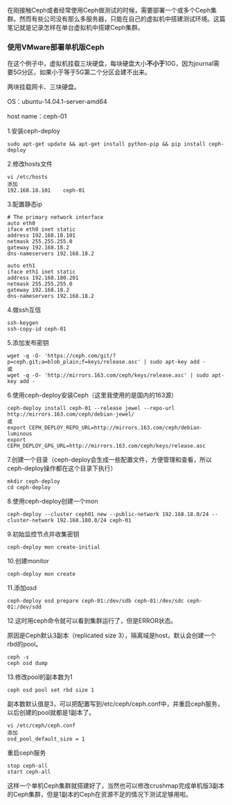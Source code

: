 在刚接触Ceph或者经常使用Ceph做测试的时候，需要部署一个或多个Ceph集群。然而有些公司没有那么多服务器，只能在自己的虚拟机中搭建测试环境。这篇笔记就是记录怎样在单台虚拟机中搭建Ceph集群。

### 使用VMware部署单机版Ceph

在这个例子中，虚拟机挂载三块硬盘，每块硬盘大小**不小于**10G，因为journal需要5G分区，如果小于等于5G第二个分区会建不出来。

两块挂载网卡、三块硬盘。

OS：ubuntu-14.04.1-server-amd64

host name：ceph-01

1.安装ceph-deploy

```
sudo apt-get update && apt-get install python-pip && pip install ceph-deploy
```

2.修改hosts文件

```
vi /etc/hosts
添加
192.168.18.101    ceph-01
```

3.配置静态ip

```
# The primary network interface
auto eth0
iface eth0 inet static
address 192.168.18.101
netmask 255.255.255.0
gateway 192.168.18.2
dns-nameservers 192.168.18.2

auto eth1
iface eth1 inet static
address 192.168.180.201
netmask 255.255.255.0
gateway 192.168.18.2
dns-nameservers 192.168.18.2
```

4.做ssh互信

```
ssh-keygen
ssh-copy-id ceph-01
```

5.添加发布密钥

```
wget -q -O- 'https://ceph.com/git/?p=ceph.git;a=blob_plain;f=keys/release.asc' | sudo apt-key add -
或
wget -q -O- 'http://mirrors.163.com/ceph/keys/release.asc' | sudo apt-key add -
```

6.使用ceph-deploy安装Ceph（这里我使用的是国内的163源）

```
ceph-deploy install ceph-01 --release jewel --repo-url http://mirrors.163.com/ceph/debian-jewel/
或
export CEPH_DEPLOY_REPO_URL=http://mirrors.163.com/ceph/debian-luminous
export CEPH_DEPLOY_GPG_URL=http://mirrors.163.com/ceph/keys/release.asc
```

7.创建一个目录（ceph-deploy会生成一些配置文件，方便管理和查看，所以ceph-deploy操作都在这个目录下执行）

```
mkdir ceph-deploy
cd ceph-deploy
```

8.使用ceph-deploy创建一个mon

```
ceph-deploy --cluster ceph01 new --public-network 192.168.18.0/24 --cluster-network 192.168.180.0/24 ceph-01
```

9.初始监控节点并收集密钥

```
ceph-deploy mon create-initial
```

10.创建monitor

```
ceph-deploy mon create
```

11.添加osd

```
ceph-deploy osd prepare ceph-01:/dev/sdb ceph-01:/dev/sdc ceph-01:/dev/sdd
```

12.这时用ceph命令就可以看到集群运行了，但是ERROR状态。

原因是Ceph默认3副本（replicated size 3），隔离域是host，默认会创建一个rbd的pool。

```
ceph -s
ceph osd dump
```

13.修改pool的副本数为1

```
ceph osd pool set rbd size 1
```

副本数默认值是3，可以把配置写到/etc/ceph/ceph.conf中，并重启ceph服务，以后创建的pool就都是1副本了。

```
vi /etc/ceph/ceph.conf
添加
osd_pool_default_size = 1
```

重启ceph服务

```
stop ceph-all
start ceph-all
```

这样一个单机Ceph集群就搭建好了，当然也可以修改crushmap完成单机版3副本的Ceph集群，但是1副本的Ceph在资源不足的情况下测试足够用啦。

